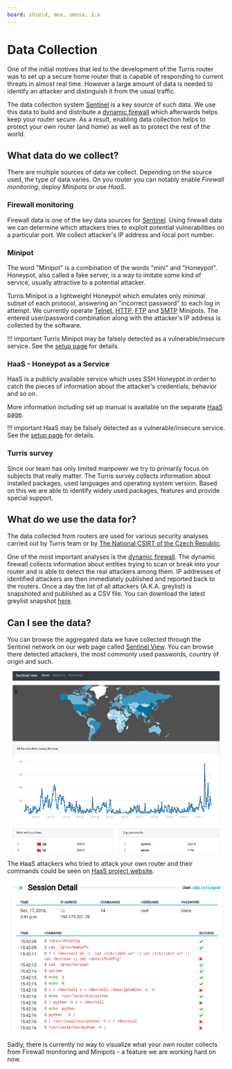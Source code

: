 ```yaml
---
board: shield, mox, omnia, 1.x
---
```

# Data Collection

One of the initial motives that led to the development of the Turris router was
to set up a secure home router that is capable of responding to current threats
in almost real time. However a large amount of data is needed to identify an
attacker and distinguish it from the usual traffic.

The data collection system [Sentinel](../apps/sentinel.md) is a key source of
such data. We use this data to build
and distribute a [dynamic firewall](dynfw/collect-dynfw.md) which afterwards
helps keep your router secure.
As a result, enabling data collection helps to protect your own router (and home)
as well as to protect the rest of the world.

## What data do we collect?

There are multiple sources of data we collect. Depending on the source used, the
type of data varies. On you router you can notably enable *Firewall monitoring*,
deploy *Minipots* or use *HaaS*.

### Firewall monitoring

Firewall data is one of the key data sources for [Sentinel](../apps/sentinel.md).
Using firewall data we can determine which attackers tries to exploit potential
vulnerabilities on a particular port. We collect attacker's IP address and local
port number.

### Minipot

The word "Minipot" is a combination of the words "mini" and "Honeypot".
Honeypot, also called a fake server, is a way to imitate some kind of service,
usually attractive to a potential attacker.

Turris Minipot is a lightweight Honeypot which emulates only minimal subset of
each protocol, answering an "incorrect password" to each log in attempt. We
currently operate [Telnet](https://en.wikipedia.org/wiki/Telnet),
[HTTP](https://en.wikipedia.org/wiki/Hypertext_Transfer_Protocol),
[FTP](https://en.wikipedia.org/wiki/File_Transfer_Protocol) and
[SMTP](https://en.wikipedia.org/wiki/Simple_Mail_Transfer_Protocol)
Minipots. The entered user/password combination along with the attacker's IP
address is collected by the software.

!!! important
    Turris Minipot may be falsely detected as a vulnerable/insecure service.
    See the [setup page](setup.md#important-note-about-internet-service-providers)
    for details.

### HaaS - Honeypot as a Service

HaaS is a publicly available service which uses SSH Honeypot in order to catch
the pieces of information about the attacker's credentials, behavior and so on.

More information including set up manual is available on the separate
[HaaS page](haas.md).

!!! important
    HaaS may be falsely detected as a vulnerable/insecure service. See the
    [setup page](setup.md#important-note-about-internet-service-providers)
    for details.

### Turris survey

Since our team has only limited manpower we try to primarily focus
on subjects that really matter. The Turris survey collects information about
installed packages, used languages and operating system version. Based on this
we are able to identify widely used packages, features and provide special
support.

## What do we use the data for?

The data collected from	routers are used for various security analyses
carried out by Turris team or by
[The National CSIRT of the Czech Republic](https://csirt.cz/en/).

One of the most important analyses is the
[dynamic firewall](dynfw/collect-dynfw.md). The dynamic firewall
collects information about entities trying to scan or break into your router and
is able to detect the real attackers among them. IP addresses of identified
attackers are then immediately published and reported back to the routers.
Once a day the list of all attackers (A.K.A. greylist) is snapshoted and
published as a CSV file. You can download the latest greylist snapshot
[here](https://view.sentinel.turris.cz/greylist-data/).

## Can I see the data?

You can browse the aggregated data we have collected through the Sentinel
network on our web page called [Sentinel View](https://view.sentinel.turris.cz/).
You can browse there detected attackers, the most commonly used passwords,
country of origin and such.

![Sentinel View](sview.png)

The HaaS attackers who tried to attack your own router and their commands
could be seen on [HaaS project website](https://haas.nic.cz).

![HaaS Session](haas-session.png)

Sadly, there is currently no way to visualize what your own router collects from
Firewall monitoring and Minipots - a feature we are working hard on now.

